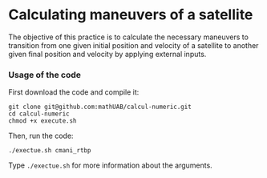 # Calculating maneuvers of a satellite

The objective of this practice is to calculate the necessary maneuvers to transition from one given initial position and velocity of a satellite to another given final position and velocity by applying external inputs.

### Usage of the code

First download the code and compile it:

```
git clone git@github.com:mathUAB/calcul-numeric.git
cd calcul-numeric
chmod +x execute.sh
```

Then, run the code:

```
./exectue.sh cmani_rtbp
```

Type `./exectue.sh` for more information about the arguments.
